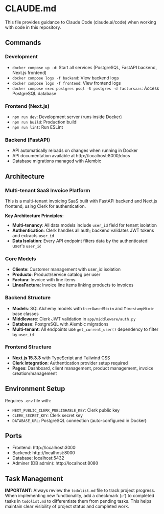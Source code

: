 # CLAUDE.md

This file provides guidance to Claude Code (claude.ai/code) when working with code in this repository.

## Commands

### Development
- `docker compose up -d`: Start all services (PostgreSQL, FastAPI backend, Next.js frontend)
- `docker compose logs -f backend`: View backend logs
- `docker compose logs -f frontend`: View frontend logs
- `docker compose exec postgres psql -U postgres -d factursaas`: Access PostgreSQL database

### Frontend (Next.js)
- `npm run dev`: Development server (runs inside Docker)
- `npm run build`: Production build
- `npm run lint`: Run ESLint

### Backend (FastAPI)
- API automatically reloads on changes when running in Docker
- API documentation available at http://localhost:8000/docs
- Database migrations managed with Alembic

## Architecture

### Multi-tenant SaaS Invoice Platform
This is a multi-tenant invoicing SaaS built with FastAPI backend and Next.js frontend, using Clerk for authentication.

**Key Architecture Principles:**
- **Multi-tenancy**: All data models include `user_id` field for tenant isolation
- **Authentication**: Clerk handles all auth; backend validates JWT tokens and extracts `user_id`
- **Data Isolation**: Every API endpoint filters data by the authenticated user's `user_id`

### Core Models
- **Cliente**: Customer management with user_id isolation
- **Producto**: Product/service catalog per user
- **Factura**: Invoice with line items
- **LineaFactura**: Invoice line items linking products to invoices

### Backend Structure
- **Models**: SQLAlchemy models with `UserOwnedMixin` and `TimestampMixin` base classes
- **Middleware**: Clerk JWT validation in `app/middleware/auth.py`
- **Database**: PostgreSQL with Alembic migrations
- **Multi-tenant**: All endpoints use `get_current_user()` dependency to filter by `user_id`

### Frontend Structure
- **Next.js 15.3.3** with TypeScript and Tailwind CSS
- **Clerk Integration**: Authentication provider setup required
- **Pages**: Dashboard, client management, product management, invoice creation/management

## Environment Setup
Requires `.env` file with:
- `NEXT_PUBLIC_CLERK_PUBLISHABLE_KEY`: Clerk public key
- `CLERK_SECRET_KEY`: Clerk secret key
- `DATABASE_URL`: PostgreSQL connection (auto-configured in Docker)

## Ports
- Frontend: http://localhost:3000
- Backend: http://localhost:8000
- Database: localhost:5432
- Adminer (DB admin): http://localhost:8080

## Task Management
**IMPORTANT**: Always review the `todolist.md` file to track project progress. When implementing new functionality, add a checkmark (✅) to completed tasks in `todolist.md` to differentiate them from pending tasks. This helps maintain clear visibility of project status and completed work.